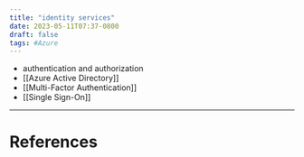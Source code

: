 ```yaml
---
title: "identity services"
date: 2023-05-11T07:37-0800
draft: false
tags: #Azure
---
```


- authentication and authorization
- [[Azure Active Directory]]
- [[Multi-Factor Authentication]]
- [[Single Sign-On]]

---
# References
